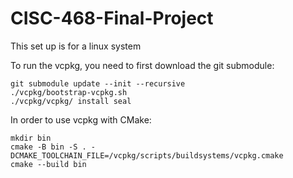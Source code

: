 # CISC-468-Final-Project

This set up is for a linux system 

To run the vcpkg, you need to first download the git submodule:
```
git submodule update --init --recursive
./vcpkg/bootstrap-vcpkg.sh
./vcpkg/vcpkg/ install seal
```

In order to use vcpkg with CMake:
```
mkdir bin
cmake -B bin -S . -DCMAKE_TOOLCHAIN_FILE=/vcpkg/scripts/buildsystems/vcpkg.cmake
cmake --build bin
```
